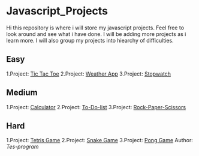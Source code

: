 # Javascript_Projects
Hi this repository is where i will store my javascript projects. Feel free to look around and see what i have done. I will be adding more projects as i learn more. I will also group my projects into hiearchy of difficulties. 
## Easy
1.Project: [Tic Tac Toe]()
2.Project: [Weather App]()
3.Project: [Stopwatch](https://sweet-mooncake-ebc18c.netlify.app/)
## Medium
1.Project: [Calculator]()
2.Project: [To-Do-list]()
3.Project: [Rock-Paper-Scissors]()
## Hard
1.Project: [Tetris Game]()
2.Project: [Snake Game]()
3.Project: [Pong Game]()
Author: *Tes-program*
